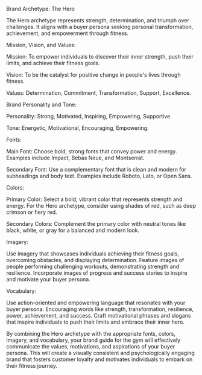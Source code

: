 Brand Archetype: The Hero

The Hero archetype represents strength, determination, and triumph over challenges. It aligns with a buyer persona seeking personal transformation, achievement, and empowerment through fitness.

Mission, Vision, and Values:

Mission: To empower individuals to discover their inner strength, push their limits, and achieve their fitness goals.

Vision: To be the catalyst for positive change in people's lives through fitness.

Values: Determination, Commitment, Transformation, Support, Excellence.

Brand Personality and Tone:

Personality: Strong, Motivated, Inspiring, Empowering, Supportive.

Tone: Energetic, Motivational, Encouraging, Empowering.

Fonts:

Main Font: Choose bold, strong fonts that convey power and energy. Examples include Impact, Bebas Neue, and Montserrat.

Secondary Font: Use a complementary font that is clean and modern for subheadings and body text. Examples include Roboto, Lato, or Open Sans.

Colors:

Primary Color: Select a bold, vibrant color that represents strength and energy. For the Hero archetype, consider using shades of red, such as deep crimson or fiery red.

Secondary Colors: Complement the primary color with neutral tones like black, white, or gray for a balanced and modern look.

Imagery:

Use imagery that showcases individuals achieving their fitness goals, overcoming obstacles, and displaying determination.
Feature images of people performing challenging workouts, demonstrating strength and resilience.
Incorporate images of progress and success stories to inspire and motivate your buyer persona.

Vocabulary:

Use action-oriented and empowering language that resonates with your buyer persona.
Encouraging words like strength, transformation, resilience, power, achievement, and success.
Craft motivational phrases and slogans that inspire individuals to push their limits and embrace their inner hero.


By combining the Hero archetype with the appropriate fonts, colors, imagery, and vocabulary, your brand guide for the gym will effectively communicate the values, motivations, and aspirations of your buyer persona. This will create a visually consistent and psychologically engaging brand that fosters customer loyalty and motivates individuals to embark on their fitness journey.

